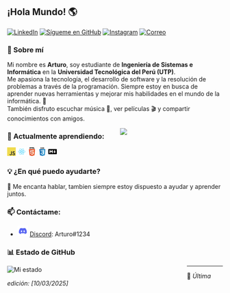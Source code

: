 ## ¡Hola Mundo! 🌎

[![LinkedIn](https://img.shields.io/badge/-LinkedIn-blue?style=flat&logo=Linkedin&logoColor=white)](https://www.linkedin.com/in/cesar-arturo-torres-negrini-33b908314/)
[<img src="https://img.shields.io/github/followers/TuUsuario?label=follow&style=social" height="22" title="Sígueme en GitHub" />](https://github.com/TheArturo) 
[![Instagram](https://img.shields.io/badge/-Instagram-c13584?style=flat&labelColor=c13584&logo=instagram&logoColor=white)](https://www.instagram.com/thearturo_idk)
[![Correo](https://img.shields.io/badge/-Correo-c14438?style=flat&logo=Gmail&logoColor=white)](arturo153cesayt@gmail.com)

### 👋 Sobre mí  
Mi nombre es **Arturo**, soy estudiante de **Ingeniería de Sistemas e Informática** en la **Universidad Tecnológica del Perú (UTP)**.  
Me apasiona la tecnología, el desarrollo de software y la resolución de problemas a través de la programación. Siempre estoy en busca de aprender nuevas herramientas y mejorar mis habilidades en el mundo de la informática. 🚀  
También disfruto escuchar música 🎵, ver películas 🎬 y compartir conocimientos con amigos.  

<img align="right" width="240" src="https://pa1.narvii.com/6580/8098c6e9207376889eeb0532d9f5a0723c4d73f5_hq.gif"/>

### 📌 Actualmente aprendiendo:  
<code><img height="20" src="https://raw.githubusercontent.com/github/explore/80688e429a7d4ef2fca1e82350fe8e3517d3494d/topics/javascript/javascript.png"></code>
<code><img height="20" src="https://raw.githubusercontent.com/github/explore/80688e429a7d4ef2fca1e82350fe8e3517d3494d/topics/react/react.png"></code>
<code><img height="20" src="https://raw.githubusercontent.com/github/explore/80688e429a7d4ef2fca1e82350fe8e3517d3494d/topics/html/html.png"></code>
<code><img height="20" src="https://raw.githubusercontent.com/github/explore/80688e429a7d4ef2fca1e82350fe8e3517d3494d/topics/css/css.png"></code>
<code><img height="20" src="https://raw.githubusercontent.com/github/explore/80688e429a7d4ef2fca1e82350fe8e3517d3494d/topics/markdown/markdown.png"></code>

### 💡 ¿En qué puedo ayudarte?
💬 Me encanta hablar, tambien siempre estoy dispuesto a ayudar y aprender juntos.  

### 📫 Contáctame:
   - <img height="25" src="https://raw.githubusercontent.com/github/explore/80688e429a7d4ef2fca1e82350fe8e3517d3494d/topics/discord/discord.png"> [Discord](https://discord.com/): Arturo#1234  

### 📊 Estado de GitHub  
<img title="Mi estado" align="left" heigth="320" width="420" src="https://github-readme-stats.vercel.app/api?username=TuUsuario&hide=issues&count_private=true&icon_color=871486&title_color=000000&bg_color=ffffff&show_icons=true" />

---

📌 *Última edición: [10/03/2025]*
